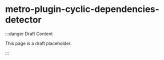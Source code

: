 # metro-plugin-cyclic-dependencies-detector

:::danger Draft Content

This page is a draft placeholder.

:::
